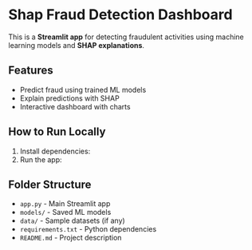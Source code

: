 # Shap Fraud Detection Dashboard

This is a **Streamlit app** for detecting fraudulent activities using machine learning models and **SHAP explanations**.

## Features
- Predict fraud using trained ML models
- Explain predictions with SHAP
- Interactive dashboard with charts

## How to Run Locally
1. Install dependencies:
2. Run the app:

## Folder Structure
- `app.py` - Main Streamlit app
- `models/` - Saved ML models
- `data/` - Sample datasets (if any)
- `requirements.txt` - Python dependencies
- `README.md` - Project description


